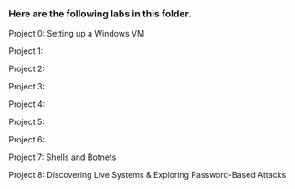 ### Here are the following labs in this folder.

Project 0: Setting up a Windows VM

Project 1:

Project 2:

Project 3:

Project 4:

Project 5: 

Project 6:

Project 7: Shells and Botnets

Project 8: Discovering Live Systems & Exploring Password-Based Attacks
